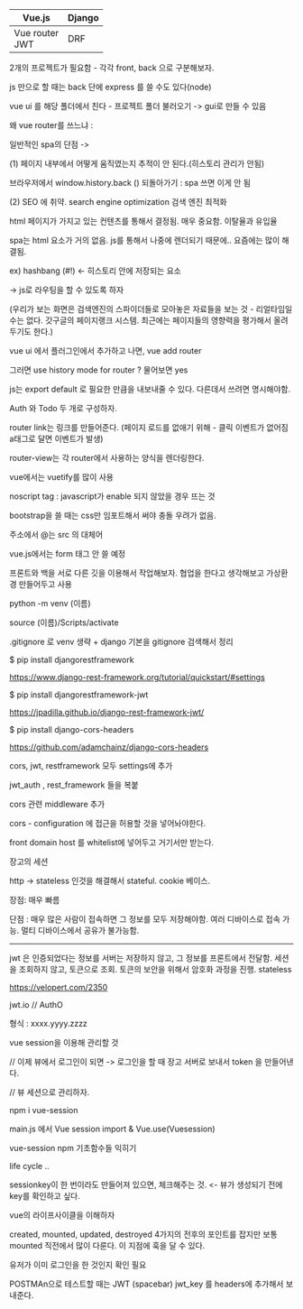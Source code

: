 

| Vue.js              | Django |
| ------------------- | ------ |
| Vue router<br />JWT | DRF    |



2개의 프로젝트가 필요함 - 각각 front, back 으로 구분해보자.

js 만으로 할 때는 back 단에 express 를 쓸 수도 있다(node)



vue ui 를 해당 폴더에서 친다 - 프로젝트 폴더 불러오기 -> gui로 만들 수 있음

왜 vue router를 쓰느냐 : 

일반적인 spa의 단점 -> 

(1) 페이지 내부에서 어떻게 움직였는지 추적이 안 된다.(히스토리 관리가 안됨)

브라우저에서 window.history.back () 되돌아가기 : spa 쓰면 이게 안 됨

(2) SEO 에 취약. search engine optimization 검색 엔진 최적화

 html 페이지가 가지고 있는 컨텐츠를 통해서 결정됨. 매우 중요함. 이탈율과 유입율

spa는 html 요소가 거의 없음. js를 통해서 나중에 렌더되기 때문에.. 요즘에는 많이 해결됨.

ex) hashbang (#!) <- 히스토리 안에 저장되는 요소

-> js로 라우팅을 할 수 있도록 하자

(우리가 보는 화면은 검색엔진의 스파이더들로 모아놓은 자료들을 보는 것 - 리얼타임일 수는 없다. 갓구글의 페이지랭크 시스템. 최근에는 페이지들의 영향력을 평가해서 올려두기도 한다.)



vue ui 에서 플러그인에서 추가하고 나면, vue add router

그러면 use history mode for router ? 물어보면 yes



js는 export default 로 필요한 만큼을 내보내줄 수 있다. 다른데서 쓰려면 명시해야함.

Auth 와 Todo 두 개로 구성하자.



router link는 링크를 만들어준다. (페이지 로드를 없애기 위해 - 클릭 이벤트가 없어짐 a태그로 달면 이벤트가 발생)

router-view는 각 router에서 사용하는 양식을 렌더링한다.



vue에서는 vuetify를 많이 사용



noscript tag : javascript가 enable 되지 않았을 경우 뜨는 것

bootstrap을 쓸 때는 css만 임포트해서 써야 충돌 우려가 없음.

주소에서 @는 src 의 대체어 

vue.js에서는 form 태그 안 쓸 예정



프론트와 백을 서로 다른 깃을 이용해서 작업해보자. 협업을 한다고 생각해보고 가상환경 만들어두고 사용

python -m venv (이름)

source (이름)/Scripts/activate

.gitignore 로 venv 생략 + django 기본을 gitignore 검색해서 정리

$ pip install djangorestframework

https://www.django-rest-framework.org/tutorial/quickstart/#settings

$ pip install djangorestframework-jwt

https://jpadilla.github.io/django-rest-framework-jwt/

$ pip install django-cors-headers

https://github.com/adamchainz/django-cors-headers



cors, jwt, restframework 모두 settings에 추가

jwt_auth , rest_framework 들을 복붙

cors 관련 middleware 추가

cors - configuration 에 접근을 허용할 것을 넣어놔야한다. 

front domain host 를 whitelist에 넣어두고 거기서만 받는다.



장고의 세션

http -> stateless 인것을 해결해서 stateful. cookie 베이스.

장점: 매우 빠름

단점 :  매우 많은 사람이 접속하면 그 정보를 모두 저장해야함. 여러 디바이스로 접속 가능. 멀티 디바이스에서 공유가 불가능함.



--------

jwt 은 인증되었다는 정보를 서버는 저장하지 않고, 그 정보를 프론트에서 전달함. 세션을 조회하지 않고, 토큰으로 조회.  토큰의 보안을 위해서 암호화 과정을 진행. stateless

https://velopert.com/2350

jwt.io // AuthO



형식 : xxxx.yyyy.zzzz



vue session을 이용해 관리할 것



// 이제 뷰에서 로그인이 되면 -> 로그인을 할 때 장고 서버로 보내서 token 을 만들어낸다. 

// 뷰 세션으로 관리하자.

npm i vue-session



main.js 에서 Vue session  import & Vue.use(Vuesession)

vue-session npm 기초함수들 익히기



life cycle ..

sessionkey이 한 번이라도 만들어져 있으면, 체크해주는 것. <- 뷰가 생성되기 전에 key를 확인하고 싶다.

vue의 라이프사이클을 이해하자

created, mounted, updated, destroyed 4가지의 전후의 포인트를 잡지만 보통 mounted 직전에서 많이 다룬다. 이 지점에 훅을 달 수 있다. 

유저가 이미 로그인을 한 것인지 확인 필요



POSTMAn으로 테스트할 때는 JWT (spacebar) jwt_key 를 headers에 추가해서 보내준다.